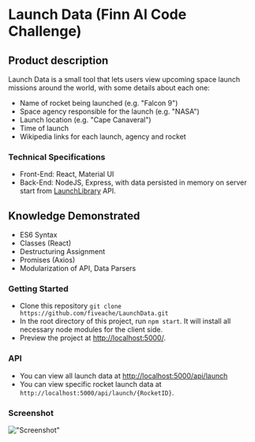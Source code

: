 # Launch Data (Finn AI Code Challenge)

## Product description

Launch Data is a small tool that lets users view upcoming space launch missions around the world, with some details about each one:

- Name of rocket being launched (e.g. "Falcon 9")
- Space agency responsible for the launch (e.g. "NASA")
- Launch location (e.g. "Cape Canaveral")
- Time of launch
- Wikipedia links for each launch, agency and rocket

### Technical Specifications

- Front-End: React, Material UI
- Back-End: NodeJS, Express, with data persisted in memory on server start from [LaunchLibrary](https://launchlibrary.net) API.

## Knowledge Demonstrated

* ES6 Syntax
* Classes (React)
* Destructuring Assignment
* Promises (Axios)
* Modularization of API, Data Parsers

### Getting Started

-   Clone this repository
    `git clone https://github.com/fiveache/LaunchData.git`
-   In the root directory of this project, run `npm start`. It will install all necessary node modules for the client side.
-   Preview the project at <http://localhost:5000/>.

### API
- You can view all launch data at <http://localhost:5000/api/launch>
- You can view specific rocket launch data at `http://localhost:5000/api/launch/{RocketID}`.

### Screenshot

!["Screenshot"](https://github.com/fiveache/LaunchData/blob/master/docs/screenshot.png?raw=true)